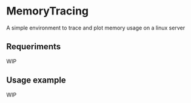 # MemoryTracing
A simple environment to trace and plot memory usage on a linux server

## Requeriments
WIP

## Usage example
WIP
